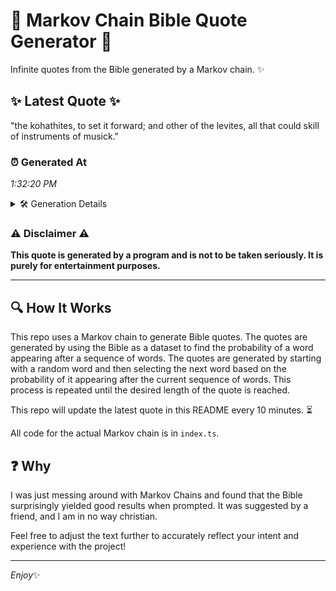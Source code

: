 # 📖 Markov Chain Bible Quote Generator 📖

Infinite quotes from the Bible generated by a Markov chain. ✨

## ✨ Latest Quote ✨
"the kohathites, to set it forward; and other of the levites, all that could skill of instruments of musick."

### ⏰ Generated At
*1:32:20 PM*

<details>
    <summary>🛠️ Generation Details</summary>
    <p>
        <strong>🌱 Seed:</strong> the<br>
        <strong>🔄 Iterations:</strong> 18<br>
        <strong>📜 Context History:</strong><br>[ the ]: kohathites,<br>[ the, kohathites, ]: to<br>[ the, kohathites,, to ]: set<br>[ the, kohathites,, to, set ]: it<br>[ the, kohathites,, to, set, it ]: forward;<br>[ the, kohathites,, to, set, it, forward; ]: and<br>[ kohathites,, to, set, it, forward;, and ]: other<br>[ to, set, it, forward;, and, other ]: of<br>[ set, it, forward;, and, other, of ]: the<br>[ it, forward;, and, other, of, the ]: levites,<br>[ forward;, and, other, of, the, levites, ]: all<br>[ and, other, of, the, levites,, all ]: that<br>[ other, of, the, levites,, all, that ]: could<br>[ of, the, levites,, all, that, could ]: skill<br>[ the, levites,, all, that, could, skill ]: of<br>[ levites,, all, that, could, skill, of ]: instruments<br>[ all, that, could, skill, of, instruments ]: of<br>[ that, could, skill, of, instruments, of ]: musick.<br>
    </p>
</details>

### ⚠️ Disclaimer ⚠️
**This quote is generated by a program and is not to be taken seriously. It is purely for entertainment purposes.**

---

## 🔍 How It Works

This repo uses a Markov chain to generate Bible quotes. The quotes are generated by using the Bible as a dataset to find the probability of a word appearing after a sequence of words. The quotes are generated by starting with a random word and then selecting the next word based on the probability of it appearing after the current sequence of words. This process is repeated until the desired length of the quote is reached.

This repo will update the latest quote in this README every 10 minutes. ⏳

All code for the actual Markov chain is in `index.ts`.

## ❓ Why

I was just messing around with Markov Chains and found that the Bible surprisingly yielded good results when prompted. 
It was suggested by a friend, and I am in no way christian.

Feel free to adjust the text further to accurately reflect your intent and experience with the project!

---

*Enjoy*✨
